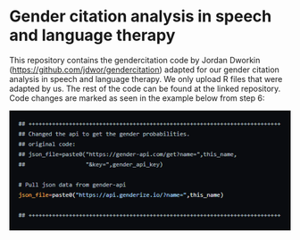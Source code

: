 # Gender citation analysis in speech and language therapy
This repository contains the gendercitation code by Jordan Dworkin (https://github.com/jdwor/gendercitation) adapted for our gender citation analysis in speech and language therapy. We only upload R files that were adapted by us. The rest of the code can be found at the linked repository.
Code changes are marked as seen in the example below from step 6:

![Code Change Example](/img/GithubCodeChangeExample.png)
